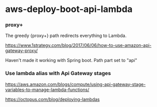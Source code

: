 # aws-deploy-boot-api-lambda

### proxy+

The greedy {proxy+} path redirects everything to Lambda.

https://www.1strategy.com/blog/2017/06/06/how-to-use-amazon-api-gateway-proxy/

Haven't made it working with Spring boot.
Path part set to "api"

### Use lambda alias with Api Gateway stages

https://aws.amazon.com/blogs/compute/using-api-gateway-stage-variables-to-manage-lambda-functions/

https://octopus.com/blog/deploying-lambdas